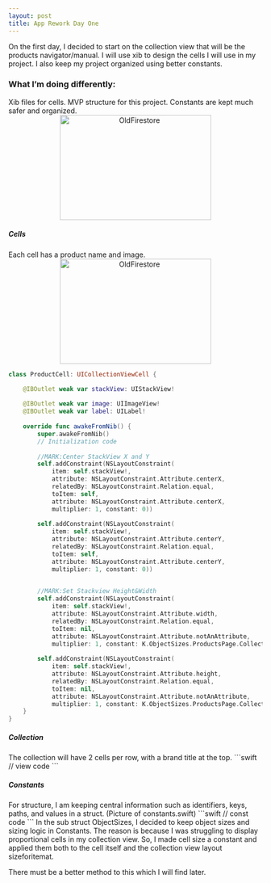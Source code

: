 ```yaml
---
layout: post
title: App Rework Day One
---
```



On the first day, I decided to start on the collection view that will be the products navigator/manual. I will use xib to design the cells I will use in my project. I also keep my project organized using better constants.

<h3>What I’m doing differently:</h3>
Xib files for cells.
MVP structure for this project.
Constants are kept much safer and organized.

<div align="center">
<img src="{{ site.baseurl }}/images/10_5_2020/collection_view.png" alt="OldFirestore" width="300" height="208"/>
</div>

<h5>Cells</h5>
Each cell has a product name and image. 

<div align="center">
<img src="{{ site.baseurl }}/images/10_5_2020/collection_cell.png" alt="OldFirestore" width="300" height="208"/>
</div>

```swift
class ProductCell: UICollectionViewCell {

    @IBOutlet weak var stackView: UIStackView!
    
    @IBOutlet weak var image: UIImageView!
    @IBOutlet weak var label: UILabel!
    
    override func awakeFromNib() {
        super.awakeFromNib()
        // Initialization code
        
        //MARK:Center StackView X and Y
        self.addConstraint(NSLayoutConstraint(
            item: self.stackView!,
            attribute: NSLayoutConstraint.Attribute.centerX,
            relatedBy: NSLayoutConstraint.Relation.equal,
            toItem: self,
            attribute: NSLayoutConstraint.Attribute.centerX,
            multiplier: 1, constant: 0))
        
        self.addConstraint(NSLayoutConstraint(
            item: self.stackView!,
            attribute: NSLayoutConstraint.Attribute.centerY,
            relatedBy: NSLayoutConstraint.Relation.equal,
            toItem: self,
            attribute: NSLayoutConstraint.Attribute.centerY,
            multiplier: 1, constant: 0))
        

        //MARK:Set Stackview Height&Width
        self.addConstraint(NSLayoutConstraint(
            item: self.stackView!,
            attribute: NSLayoutConstraint.Attribute.width,
            relatedBy: NSLayoutConstraint.Relation.equal,
            toItem: nil,
            attribute: NSLayoutConstraint.Attribute.notAnAttribute,
            multiplier: 1, constant: K.ObjectSizes.ProductsPage.CollectionCell.cellWidth))
        
        self.addConstraint(NSLayoutConstraint(
            item: self.stackView!,
            attribute: NSLayoutConstraint.Attribute.height,
            relatedBy: NSLayoutConstraint.Relation.equal,
            toItem: nil,
            attribute: NSLayoutConstraint.Attribute.notAnAttribute,
            multiplier: 1, constant: K.ObjectSizes.ProductsPage.CollectionCell.cellHeight))
    }
}

```

<h5>Collection</h5>
The collection will have 2 cells per row, with a brand title at the top. 
```swift
// view code
```

<h5>Constants</h5>
For structure, I am keeping central information such as identifiers, keys, paths, and values in a struct.
(Picture of constants.swift)
```swift
// const code
```
In the sub struct ObjectSizes, I decided to keep object sizes and sizing logic in Constants. The reason is because I was struggling to display proportional cells in my collection view. So, I made cell size a constant and applied them both to the cell itself and the collection view layout sizeforitemat.

There must be a better method to this which I will find later.



